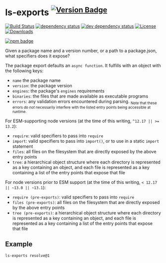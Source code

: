 # ls-exports <sup>[![Version Badge][2]][1]</sup>

[![Build Status][3]][4]
[![dependency status][5]][6]
[![dev dependency status][7]][8]
[![License][license-image]][license-url]
[![Downloads][downloads-image]][downloads-url]

[![npm badge][11]][1]

Given a package name and a version number, or a path to a package.json, what specifiers does it expose?

The package export defaults an `async function`. It fulfills with an object with the following keys:
  - `name` the package name
  - `version`: the package version
  - `engines`: the package's `engines` requirements
  - `binaries`: the files that are made available as executable programs
  - `errors`: any validation errors encountered during parsing. <sub>Note that these errors *do not* necessarily interfere with the listed entry points being accessible at runtime.</sub>

For ESM-supporting node versions (at the time of this writing, `^12.17 || >= 13.2`):
  - `require`: valid specifiers to pass into `require`
  - `import`: valid specifiers to pass into `import()`, or to use in a static `import` statement
  - `files`: all files on the filesystem that are directly exposed by the above entry points
  - `tree`: a hierarchical object structure where each directory is represented as a key containing an object, and each file is represented as a key containing a list of the entry points that expose that file

For node versions prior to ESM support (at the time of this writing, `< 12.17 || ~13.0 || ~13.1`):
  - `require (pre-exports)`: valid specifiers to pass into `require`
  - `files (pre-exports)`: all files on the filesystem that are directly exposed by the above entry points
  - `tree (pre-exports)`: a hierarchical object structure where each directory is represented as a key containing an object, and each file is represented as a key containing a list of the entry points that expose that file

## Example

```sh
ls-exports resolve@1
```

[1]: https://npmjs.org/package/ls-exports
[2]: http://versionbadg.es/ljharb/ls-exports.svg
[3]: https://travis-ci.com/ljharb/ls-exports.svg
[4]: https://travis-ci.com/ljharb/ls-exports
[5]: https://david-dm.org/ljharb/ls-exports.svg
[6]: https://david-dm.org/ljharb/ls-exports
[7]: https://david-dm.org/ljharb/ls-exports/dev-status.svg
[8]: https://david-dm.org/ljharb/ls-exports?type=dev
[11]: https://nodei.co/npm/ls-exports.png?downloads=true&stars=true
[license-image]: https://img.shields.io/npm/l/ls-exports.svg
[license-url]: LICENSE
[downloads-image]: https://img.shields.io/npm/dm/ls-exports.svg
[downloads-url]: https://npm-stat.com/charts.html?package=ls-exports
